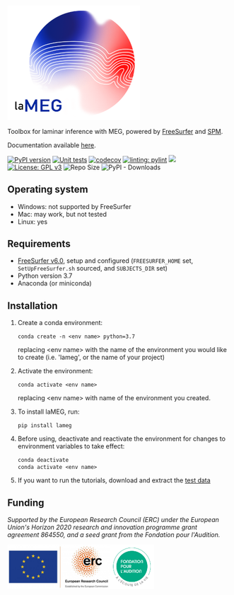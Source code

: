 <img src="https://github.com/danclab/laMEG/blob/main/lameg/assets/logo.png?raw=true" alt="laMEG" title="Title" width="300"/>

Toolbox for laminar inference with MEG, powered by [FreeSurfer](https://surfer.nmr.mgh.harvard.edu/fswiki) and [SPM](https://github.com/spm/).

Documentation available [here](https://danclab.github.io/laMEG/).

[![PyPI version](https://badge.fury.io/py/lameg.svg)](https://badge.fury.io/py/lameg)
[![Unit tests](https://github.com/danclab/laMEG/actions/workflows/python-package-conda.yml/badge.svg)](https://github.com/danclab/laMEG/actions/workflows/python-package-conda.yml)
[![codecov](https://codecov.io/gh/danclab/laMEG/branch/main/graph/badge.svg)](https://codecov.io/gh/danclab/laMEG)
[![linting: pylint](https://img.shields.io/badge/linting-pylint-yellowgreen)](https://github.com/pylint-dev/pylint)
[![](https://img.shields.io/badge/Python-3.7-blue.svg)](https://www.python.org/downloads/)
[![License: GPL v3](https://img.shields.io/badge/License-GPLv3-blue.svg)](https://www.gnu.org/licenses/gpl-3.0)
![Repo Size](https://img.shields.io/github/repo-size/danclab/laMEG)
![PyPI - Downloads](https://img.shields.io/pypi/dm/lameg)

## Operating system
* Windows: not supported by FreeSurfer
* Mac: may work, but not tested
* Linux: yes
  
## Requirements
* [FreeSurfer v6.0](https://surfer.nmr.mgh.harvard.edu/fswiki/rel6downloads), setup and configured (`FREESURFER_HOME` set, `SetUpFreeSurfer.sh` sourced, and `SUBJECTS_DIR` set)
* Python version 3.7
* Anaconda (or miniconda)

## Installation
1. Create a conda environment:

       conda create -n <env name> python=3.7

   replacing &lt;env name&gt; with the name of the environment you would like to create (i.e. 'lameg', or the name of your project)

2. Activate the environment:

       conda activate <env name>

   replacing &lt;env name&gt; with name of the environment you created. 

3. To install laMEG, run:

       pip install lameg

4. Before using, deactivate and reactivate the environment for changes to environment variables to take effect:

       conda deactivate
       conda activate <env name>

5. If you want to run the tutorials, download and extract the [test data](https://osf.io/mgz9q/download)

## Funding
*Supported by the European Research Council (ERC) under the European Union's Horizon 2020 research and innovation programme grant agreement 864550, and a seed grant from the Fondation pour l'Audition.*

<div style="display: flex; align-items: left;">
    <img src="https://github.com/danclab/laMEG/blob/main/lameg/assets/erc_logo.jpg?raw=true" alt="ERC" title="Title" height="100"/>
    <img src="https://github.com/danclab/laMEG/blob/main/lameg/assets/fpa_logo.png?raw=true" alt="FPA" title="Title" height="100"/>
</div>
